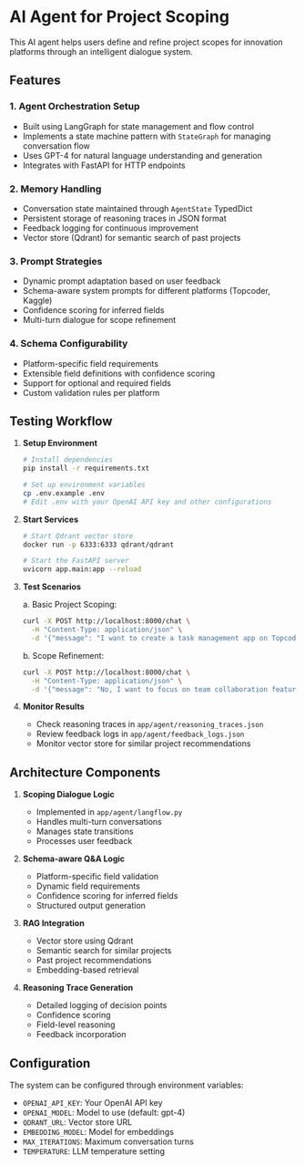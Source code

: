 # AI Agent for Project Scoping

This AI agent helps users define and refine project scopes for innovation platforms through an intelligent dialogue system.

## Features

### 1. Agent Orchestration Setup
- Built using LangGraph for state management and flow control
- Implements a state machine pattern with `StateGraph` for managing conversation flow
- Uses GPT-4 for natural language understanding and generation
- Integrates with FastAPI for HTTP endpoints

### 2. Memory Handling
- Conversation state maintained through `AgentState` TypedDict
- Persistent storage of reasoning traces in JSON format
- Feedback logging for continuous improvement
- Vector store (Qdrant) for semantic search of past projects

### 3. Prompt Strategies
- Dynamic prompt adaptation based on user feedback
- Schema-aware system prompts for different platforms (Topcoder, Kaggle)
- Confidence scoring for inferred fields
- Multi-turn dialogue for scope refinement

### 4. Schema Configurability
- Platform-specific field requirements
- Extensible field definitions with confidence scoring
- Support for optional and required fields
- Custom validation rules per platform

## Testing Workflow

1. **Setup Environment**
   ```bash
   # Install dependencies
   pip install -r requirements.txt
   
   # Set up environment variables
   cp .env.example .env
   # Edit .env with your OpenAI API key and other configurations
   ```

2. **Start Services**
   ```bash
   # Start Qdrant vector store
   docker run -p 6333:6333 qdrant/qdrant
   
   # Start the FastAPI server
   uvicorn app.main:app --reload
   ```

3. **Test Scenarios**

   a. Basic Project Scoping:
   ```bash
   curl -X POST http://localhost:8000/chat \
     -H "Content-Type: application/json" \
     -d '{"message": "I want to create a task management app on Topcoder", "thread_id": "test1"}'
   ```

   b. Scope Refinement:
   ```bash
   curl -X POST http://localhost:8000/chat \
     -H "Content-Type: application/json" \
     -d '{"message": "No, I want to focus on team collaboration features", "thread_id": "test1"}'
   ```

4. **Monitor Results**
   - Check reasoning traces in `app/agent/reasoning_traces.json`
   - Review feedback logs in `app/agent/feedback_logs.json`
   - Monitor vector store for similar project recommendations

## Architecture Components

1. **Scoping Dialogue Logic**
   - Implemented in `app/agent/langflow.py`
   - Handles multi-turn conversations
   - Manages state transitions
   - Processes user feedback

2. **Schema-aware Q&A Logic**
   - Platform-specific field validation
   - Dynamic field requirements
   - Confidence scoring for inferred fields
   - Structured output generation

3. **RAG Integration**
   - Vector store using Qdrant
   - Semantic search for similar projects
   - Past project recommendations
   - Embedding-based retrieval

4. **Reasoning Trace Generation**
   - Detailed logging of decision points
   - Confidence scoring
   - Field-level reasoning
   - Feedback incorporation

## Configuration

The system can be configured through environment variables:
- `OPENAI_API_KEY`: Your OpenAI API key
- `OPENAI_MODEL`: Model to use (default: gpt-4)
- `QDRANT_URL`: Vector store URL
- `EMBEDDING_MODEL`: Model for embeddings
- `MAX_ITERATIONS`: Maximum conversation turns
- `TEMPERATURE`: LLM temperature setting
